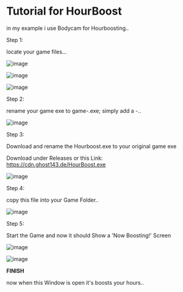 # Tutorial for HourBoost


in my example i use Bodycam for Hourboosting.. 


Step 1:

locate your game files...

![image](https://github.com/DieserGhost/Steam-HourBoost/assets/144170441/65c4cd00-7c09-433d-98be-6d2017ce9d03)

![image](https://github.com/DieserGhost/Steam-HourBoost/assets/144170441/a178a1ca-f4a8-4877-a8c4-a3a44ccfd849)

![image](https://github.com/DieserGhost/Steam-HourBoost/assets/144170441/5b87f849-f2b6-4226-b447-2b43fd8eff18)

Step 2:

rename your game exe to game-.exe; simply add a -..



![image](https://github.com/DieserGhost/Steam-HourBoost/assets/144170441/6c4d1608-9872-4538-991a-037b488a2207)


Step 3:

Download and rename the Hourboost.exe to your original game exe

Download under Releases or this Link: https://cdn.ghost143.de/HourBoost.exe

![image](https://github.com/DieserGhost/Steam-HourBoost/assets/144170441/e26ae760-ead2-4a11-bb62-adb1c48afc38)


Step 4:

copy this file into your Game Folder..

![image](https://github.com/DieserGhost/Steam-HourBoost/assets/144170441/846a1675-c2ea-4374-91f2-f57e360c811b)


Step 5:

Start the Game and now it should Show a 'Now Boosting!' Screen

![image](https://github.com/DieserGhost/Steam-HourBoost/assets/144170441/7a999ead-b54b-4bd9-95a5-55905dae5c4f)



![image](https://github.com/DieserGhost/Steam-HourBoost/assets/144170441/8e8ea2a9-6df7-4f79-afed-497bf6154d1b)



**FINISH**

now when this Window is open it's boosts your hours..





